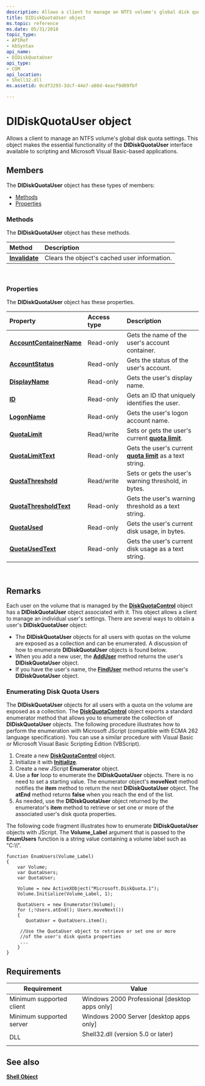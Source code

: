 ```yaml
---
description: Allows a client to manage an NTFS volume's global disk quota settings. This object makes the essential functionality of the DIDiskQuotaUser interface available to scripting and Microsoft Visual Basic-based applications.
title: DIDiskQuotaUser object
ms.topic: reference
ms.date: 05/31/2018
topic_type: 
- APIRef
- kbSyntax
api_name: 
- DIDiskQuotaUser
api_type: 
- COM
api_location: 
- Shell32.dll
ms.assetid: 0cdf3293-3dcf-44e7-a80d-4eacf9d09fbf

---
```


# DIDiskQuotaUser object

Allows a client to manage an NTFS volume's global disk quota settings. This object makes the essential functionality of the **DIDiskQuotaUser** interface available to scripting and Microsoft Visual Basic-based applications.

## Members

The **DIDiskQuotaUser** object has these types of members:

- [Methods](#methods)
- [Properties](#properties)

### Methods

The **DIDiskQuotaUser** object has these methods.



| Method                                           | Description                                             |
|:-------------------------------------------------|:--------------------------------------------------------|
| [**Invalidate**](didiskquotauser-invalidate.md) | Clears the object's cached user information.<br/> |



 

### Properties

The **DIDiskQuotaUser** object has these properties.



| Property                                                                        | Access type           | Description                                                                                          |
|:--------------------------------------------------------------------------------|:----------------------|:-----------------------------------------------------------------------------------------------------|
| [**AccountContainerName**](didiskquotauser-accountcontainername.md)<br/> | Read-only<br/>  | Gets the name of the user's account container.<br/>                                            |
| [**AccountStatus**](didiskquotauser-accountstatus.md)<br/>               | Read-only<br/>  | Gets the status of the user's account.<br/>                                                    |
| [**DisplayName**](didiskquotauser-displayname.md)<br/>                   | Read-only<br/>  | Gets the user's display name.<br/>                                                             |
| [**ID**](didiskquotauser-id.md)<br/>                                     | Read-only<br/>  | Gets an ID that uniquely identifies the user.<br/>                                             |
| [**LogonName**](didiskquotauser-logonname.md)<br/>                       | Read-only<br/>  | Gets the user's logon account name.<br/>                                                       |
| [**QuotaLimit**](didiskquotauser-quotalimit.md)<br/>                     | Read/write<br/> | Sets or gets the user's current [**quota limit**](diskquotacontrol-object.md).<br/>           |
| [**QuotaLimitText**](didiskquotauser-quotalimittext.md)<br/>             | Read-only<br/>  | Gets the user's current [**quota limit**](diskquotacontrol-object.md) as a text string. <br/> |
| [**QuotaThreshold**](didiskquotauser-quotathreshold.md)<br/>             | Read/write<br/> | Sets or gets the user's warning threshold, in bytes.<br/>                                      |
| [**QuotaThresholdText**](didiskquotauser-quotathresholdtext.md)<br/>     | Read-only<br/>  | Gets the user's warning threshold as a text string.<br/>                                       |
| [**QuotaUsed**](didiskquotauser-quotaused.md)<br/>                       | Read-only<br/>  | Gets the user's current disk usage, in bytes.<br/>                                             |
| [**QuotaUsedText**](didiskquotauser-quotausedtext.md)<br/>               | Read-only<br/>  | Gets the user's current disk usage as a text string.<br/>                                      |



 

## Remarks

Each user on the volume that is managed by the [**DiskQuotaControl**](diskquotacontrol-object.md) object has a **DIDiskQuotaUser** object associated with it. This object allows a client to manage an individual user's settings. There are several ways to obtain a user's **DIDiskQuotaUser** object:

-   The **DIDiskQuotaUser** objects for all users with quotas on the volume are exposed as a collection and can be enumerated. A discussion of how to enumerate **DIDiskQuotaUser** objects is found below.
-   When you add a new user, the [**AddUser**](diskquotacontrol-adduser.md) method returns the user's **DIDiskQuotaUser** object.
-   If you have the user's name, the [**FindUser**](diskquotacontrol-finduser.md) method returns the user's **DIDiskQuotaUser** object.

### Enumerating Disk Quota Users

The **DIDiskQuotaUser** objects for all users with a quota on the volume are exposed as a collection. The [**DiskQuotaControl**](diskquotacontrol-object.md) object exports a standard enumerator method that allows you to enumerate the collection of **DIDiskQuotaUser** objects. The following procedure illustrates how to perform the enumeration with Microsoft JScript (compatible with ECMA 262 language specification). You can use a similar procedure with Visual Basic or Microsoft Visual Basic Scripting Edition (VBScript).

1.  Create a new [**DiskQuotaControl**](diskquotacontrol-object.md) object.
2.  Initialize it with [**Initialize**](diskquotacontrol-initialize.md).
3.  Create a new JScript **Enumerator** object.
4.  Use a **for** loop to enumerate the **DIDiskQuotaUser** objects. There is no need to set a starting value. The enumerator object's **moveNext** method notifies the **item** method to return the next **DIDiskQuotaUser** object. The **atEnd** method returns **false** when you reach the end of the list.
5.  As needed, use the **DIDiskQuotaUser** object returned by the enumerator's **item** method to retrieve or set one or more of the associated user's disk quota properties.

The following code fragment illustrates how to enumerate **DIDiskQuotaUser** objects with JScript. The **Volume\_Label** argument that is passed to the **EnumUsers** function is a string value containing a volume label such as "C:\\\\".


```
function EnumUsers(Volume_Label)
{
    var Volume;
    var QuotaUsers;
    var QuotaUser;

    Volume = new ActiveXObject("Microsoft.DiskQuota.1");
    Volume.Initialize(Volume_Label, 1);

    QuotaUsers = new Enumerator(Volume);
    for (;!Users.atEnd(); Users.moveNext())
    {
       QuotaUser = QuotaUsers.item();

     //Use the QuotaUser object to retrieve or set one or more
     //of the user's disk quota properties
     ...
    }
}
```



## Requirements



| Requirement | Value |
|-------------------------------------|---------------------------------------------------------------------------------------------------------------|
| Minimum supported client<br/> | Windows 2000 Professional \[desktop apps only\]<br/>                                                    |
| Minimum supported server<br/> | Windows 2000 Server \[desktop apps only\]<br/>                                                          |
| DLL<br/>                      | <dl> <dt>Shell32.dll (version 5.0 or later)</dt> </dl> |



## See also

<dl> <dt>

[**Shell Object**](shell.md)
</dt> </dl>

 

 




